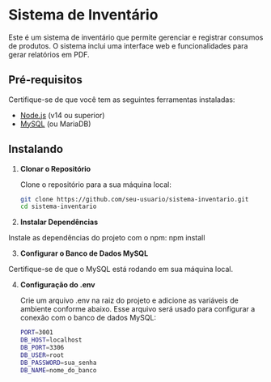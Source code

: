 # Sistema de Inventário

Este é um sistema de inventário que permite gerenciar e registrar consumos de produtos. O sistema inclui uma interface web e funcionalidades para gerar relatórios em PDF.

## Pré-requisitos

Certifique-se de que você tem as seguintes ferramentas instaladas:
- [Node.js](https://nodejs.org/) (v14 ou superior)
- [MySQL](https://www.mysql.com/) (ou MariaDB)

## Instalando

1. **Clonar o Repositório**

   Clone o repositório para a sua máquina local:

   ```bash
   git clone https://github.com/seu-usuario/sistema-inventario.git
   cd sistema-inventario
   
2. **Instalar Dependências**

Instale as dependências do projeto com o npm:
   npm install

3. **Configurar o Banco de Dados MySQL**

Certifique-se de que o MySQL está rodando em sua máquina local.

4. **Configuração do .env**

   Crie um arquivo .env na raiz do projeto e adicione as variáveis de ambiente conforme abaixo. Esse arquivo será usado para configurar a conexão com o banco de dados MySQL:
   ```bash
   PORT=3001
   DB_HOST=localhost
   DB_PORT=3306
   DB_USER=root
   DB_PASSWORD=sua_senha
   DB_NAME=nome_do_banco
